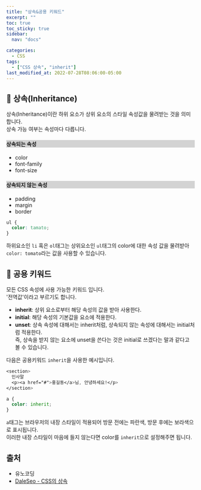 ```yaml
---
title: "상속&공용 키워드"
excerpt: ""
toc: true
toc_sticky: true
sidebar:
  nav: "docs"

categories:
  - CSS
tags:
  - ["CSS 상속", "inherit"]
last_modified_at: 2022-07-28T08:06:00-05:00
---
```


## 📄 상속(Inheritance)

상속(Inheritance)이란 하위 요소가 상위 요소의 스타일 속성값을 물려받는 것을 의미합니다.<br>
상속 가능 여부는 속성마다 다릅니다.<br>

<h4 style="background: lightgray">상속되는 속성</h4>

- color
- font-family
- font-size

<h4 style="background: lightgray">상속되지 않는 속성</h4>

- padding
- margin
- border

```css
ul {
  color: tamato;
}
```

하위요소인 `li` 혹은 `ol`태그는 상위요소인 `ul`태그의 color에 대한 속성 값을 물려받아 `color: tomato`라는 값을 사용할 수 있습니다.

## 📄 공용 키워드

모든 CSS 속성에 사용 가능한 키워드 입니다.<br>
'전역값'이라고 부르기도 합니다.

- **inherit**: 상위 요소로부터 해당 속성의 값을 받아 사용한다.
- **initial**: 해당 속성의 기본값을 요소에 적용한다.
- **unset**: 상속 속성에 대해서는 inherit처럼, 상속되지 않는 속성에 대해서는 initial처럼 적용한다.<br>
  즉, 상속을 받지 않는 요소에 unset을 쓴다는 것은 initial로 쓰겠다는 말과 같다고 볼 수 있습니다.

다음은 공용키워드 `inherit`을 사용한 예시입니다.

```css
<section>
  인사말
  <p><a href="#">홍길동</a>님, 안녕하세요!</p>
</section>
```

```css
a {
  color: inherit;
}
```

`a`태그는 브라우저의 내장 스타일이 적용되어 방문 전에는 파란색, 방문 후에는 보라색으로 표시됩니다.<br/>
이러한 내장 스타일이 마음에 들지 않는다면 color를 `inherit`으로 설정해주면 됩니다.

## 출처

- 유노코딩
- [DaleSeo - CSS의 상속](https://www.daleseo.com/css-inheritance/)
